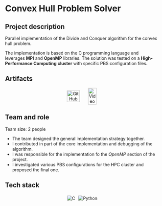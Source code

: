 # Convex Hull Problem Solver

## Project description

Parallel implementation of the Divide and Conquer algorithm for the convex hull problem. 

The implementation is based on the C programming language and leverages **MPI** and **OpenMP** libraries. The solution was tested on a **High-Performance Computing cluster** with specific PBS configuration files.

## Artifacts

<center>
  <div style="display: flex; flex-direction: row; justify-content: center; align-items: center; flex-wrap: wrap;">
    <a href="https://github.com/vicentinileonardo/parallel-convex-hull" target="_blank" class="btn">
    <img src="/img/icons8-github-90.png" alt="GitHub" width="80%" height=auto>
    </a>
    <a href="/projects/reports/parallel_convex_hull_solver.pdf" target="_blank" class="btn">
    <img src="/img/icons8-pdf-100.png" alt="Video" width="70%" height=auto>
    </a>
  </div>
</center>

## Team and role

Team size: 2 people

+ The team designed the general implementation strategy together. <br>
+ I contributed in part of the core implementation and debugging of the algorithm. <br>
+ I was responsible for the implementation fo the *OpenMP* section of the project. <br>
+ I investigated various PBS configurations for the HPC cluster and proposed the final one. <br>

## Tech stack

<center>
  <div style="display: flex; flex-direction: row; justify-content: center; align-items: center; flex-wrap: wrap;">
  <img src="https://img.shields.io/badge/C-00599C?style=for-the-badge&logo=c&logoColor=white" alt="C" style="margin: 5px;">
  <img src="https://img.shields.io/badge/Python-FFD43B?style=for-the-badge&logo=python&logoColor=blue" alt="Python" style="margin: 5px;">
  </div>
</center>

<br>
